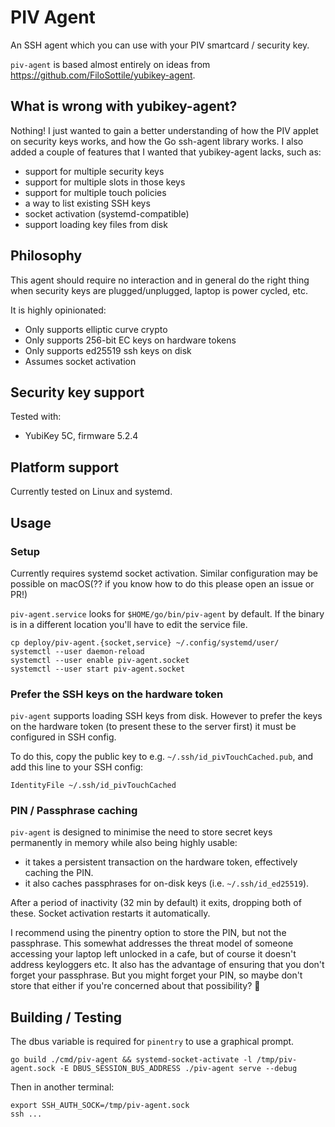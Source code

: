 # PIV Agent

An SSH agent which you can use with your PIV smartcard / security key.

`piv-agent` is based almost entirely on ideas from https://github.com/FiloSottile/yubikey-agent.

## What is wrong with yubikey-agent?

Nothing!
I just wanted to gain a better understanding of how the PIV applet on security keys works, and how the Go ssh-agent library works.
I also added a couple of features that I wanted that yubikey-agent lacks, such as:

* support for multiple security keys
* support for multiple slots in those keys
* support for multiple touch policies
* a way to list existing SSH keys
* socket activation (systemd-compatible)
* support loading key files from disk

## Philosophy

This agent should require no interaction and in general do the right thing when security keys are plugged/unplugged, laptop is power cycled, etc.

It is highly opinionated:

* Only supports elliptic curve crypto
* Only supports 256-bit EC keys on hardware tokens
* Only supports ed25519 ssh keys on disk
* Assumes socket activation

## Security key support

Tested with:

* YubiKey 5C, firmware 5.2.4

## Platform support

Currently tested on Linux and systemd.

## Usage

### Setup

Currently requires systemd socket activation.
Similar configuration may be possible on macOS(?? if you know how to do this please open an issue or PR!)

`piv-agent.service` looks for `$HOME/go/bin/piv-agent` by default.
If the binary is in a different location you'll have to edit the service file.

```
cp deploy/piv-agent.{socket,service} ~/.config/systemd/user/
systemctl --user daemon-reload
systemctl --user enable piv-agent.socket
systemctl --user start piv-agent.socket
```

### Prefer the SSH keys on the hardware token

`piv-agent` supports loading SSH keys from disk.
However to prefer the keys on the hardware token (to present these to the server first) it must be configured in SSH config.

To do this, copy the public key to e.g. `~/.ssh/id_pivTouchCached.pub`, and add this line to your SSH config:

```
IdentityFile ~/.ssh/id_pivTouchCached
```

### PIN / Passphrase caching

`piv-agent` is designed to minimise the need to store secret keys permanently in memory while also being highly usable:

* it takes a persistent transaction on the hardware token, effectively caching the PIN.
* it also caches passphrases for on-disk keys (i.e. `~/.ssh/id_ed25519`).

After a period of inactivity (32 min by default) it exits, dropping both of these.
Socket activation restarts it automatically.

I recommend using the pinentry option to store the PIN, but not the passphrase.
This somewhat addresses the threat model of someone accessing your laptop left unlocked in a cafe, but of course it doesn't address keyloggers etc.
It also has the advantage of ensuring that you don't forget your passphrase.
But you might forget your PIN, so maybe don't store that either if you're concerned about that possibility? 🤷

## Building / Testing

The dbus variable is required for `pinentry` to use a graphical prompt.

```
go build ./cmd/piv-agent && systemd-socket-activate -l /tmp/piv-agent.sock -E DBUS_SESSION_BUS_ADDRESS ./piv-agent serve --debug
```

Then in another terminal:

```
export SSH_AUTH_SOCK=/tmp/piv-agent.sock
ssh ...
```
